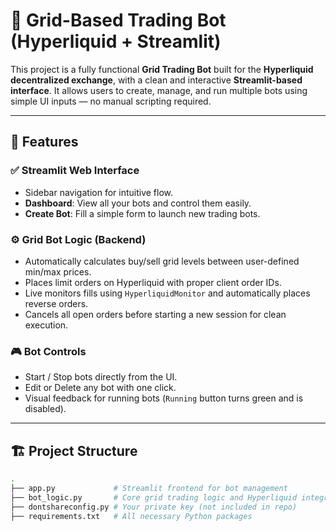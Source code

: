 # 🧠 Grid-Based Trading Bot (Hyperliquid + Streamlit)

This project is a fully functional **Grid Trading Bot** built for the **Hyperliquid decentralized exchange**, with a clean and interactive **Streamlit-based interface**. It allows users to create, manage, and run multiple bots using simple UI inputs — no manual scripting required.

---

## 🚀 Features

### ✅ Streamlit Web Interface
- Sidebar navigation for intuitive flow.
- **Dashboard**: View all your bots and control them easily.
- **Create Bot**: Fill a simple form to launch new trading bots.

### ⚙️ Grid Bot Logic (Backend)
- Automatically calculates buy/sell grid levels between user-defined min/max prices.
- Places limit orders on Hyperliquid with proper client order IDs.
- Live monitors fills using `HyperliquidMonitor` and automatically places reverse orders.
- Cancels all open orders before starting a new session for clean execution.

### 🎮 Bot Controls
- Start / Stop bots directly from the UI.
- Edit or Delete any bot with one click.
- Visual feedback for running bots (`Running` button turns green and is disabled).

---

## 🏗️ Project Structure

```bash
.
├── app.py             # Streamlit frontend for bot management
├── bot_logic.py       # Core grid trading logic and Hyperliquid integration
├── dontshareconfig.py # Your private key (not included in repo)
├── requirements.txt   # All necessary Python packages
